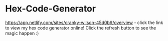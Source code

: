 # Hex-Code-Generator

https://app.netlify.com/sites/cranky-wilson-45d0b9/overview - click the link to view my hex code generator online! Click the refresh button to see the magic happen :)
